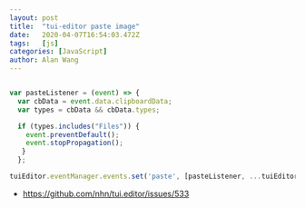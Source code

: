 ```yaml
---
layout: post
title:  "tui-editor paste image"
date:   2020-04-07T16:54:03.472Z
tags:   [js]
categories: [JavaScript]
author: Alan Wang
---
```



```js

var pasteListener = (event) => {
  var cbData = event.data.clipboardData;
  var types = cbData && cbData.types;

  if (types.includes("Files")) {
    event.preventDefault();
    event.stopPropagation();
   }
  };

tuiEditor.eventManager.events.set('paste', [pasteListener, ...tuiEditor.eventManager.events.get('paste')]);

```


- https://github.com/nhn/tui.editor/issues/533